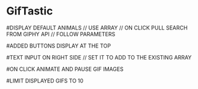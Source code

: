 # GifTastic

#DISPLAY DEFAULT ANIMALS
    // USE ARRAY
    // ON CLICK PULL SEARCH FROM GIPHY API
    // FOLLOW PARAMETERS
    
#ADDED BUTTONS DISPLAY AT THE TOP

#TEXT INPUT ON RIGHT SIDE
    // SET IT TO ADD TO THE EXISTING ARRAY

#ON CLICK ANIMATE AND PAUSE GIF IMAGES

#LIMIT DISPLAYED GIFS TO 10
    
